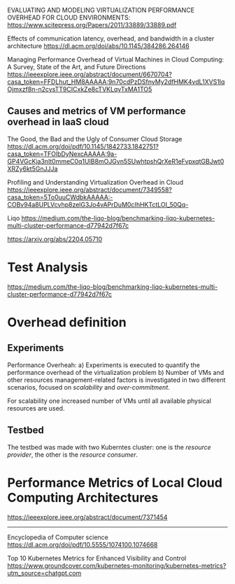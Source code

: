 EVALUATING AND MODELING VIRTUALIZATION
PERFORMANCE OVERHEAD FOR CLOUD ENVIRONMENTS:
https://www.scitepress.org/Papers/2011/33889/33889.pdf

Effects of communication latency, overhead, and bandwidth in a cluster architecture
https://dl.acm.org/doi/abs/10.1145/384286.264146

Managing Performance Overhead of Virtual Machines in Cloud Computing: A Survey, State of the Art, and Future Directions
https://ieeexplore.ieee.org/abstract/document/6670704?casa_token=FFDLhut_HM8AAAAA:9n70cdPzDSfnyMy2dfHMK4vdL1XVS1lqOjmxzf8n-n2cysTT9CICxkZe8cTVKLqyTxMA1TO5

## Causes and metrics of VM performance overhead in IaaS cloud



The Good, the Bad and the Ugly of Consumer Cloud Storage
https://dl.acm.org/doi/pdf/10.1145/1842733.1842751?casa_token=TFOIbDyNexcAAAAA:9a-GP4VGcKja3nlt0mmeC0q1UIB8mOJGvn5SUwhtpshQrXeR1eFvpxqtGBJwt0XRZy6kt5GnJJJa

Profiling and Understanding Virtualization Overhead in Cloud
https://ieeexplore.ieee.org/abstract/document/7349558?casa_token=5To0uuCWdbkAAAAA:-COBv94a8UPLVcvhp8zelG3Jo4vAPrDuM0cIhHKTctLOI_50Qq-


Liqo
https://medium.com/the-liqo-blog/benchmarking-liqo-kubernetes-multi-cluster-performance-d77942d7f67c

https://arxiv.org/abs/2204.05710

# Test Analysis
https://medium.com/the-liqo-blog/benchmarking-liqo-kubernetes-multi-cluster-performance-d77942d7f67c


# Overhead definition


## Experiments
Performance Overheah:
a) Experiments is executed to quantify the performance overhead of the virtualization problem
b) Number of VMs and other resources management-related factors is investigated in two different scenarios, focused on *scalability* and *over-commitment*.

For scalability one increased number of VMs until all available physical resources are used. 

## Testbed
The testbed was made with two Kuberntes cluster: one is the *resource provider*, the other is the *resource consumer*.


# Performance Metrics of Local Cloud Computing Architectures
https://ieeexplore.ieee.org/abstract/document/7371454

****

Encyclopedia of Computer science
https://dl.acm.org/doi/pdf/10.5555/1074100.1074668


Top 10 Kubernetes Metrics for Enhanced Visibility and Control
https://www.groundcover.com/kubernetes-monitoring/kubernetes-metrics?utm_source=chatgpt.com